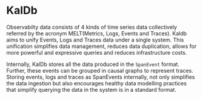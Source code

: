 # KalDb

Observabilty data consists of 4 kinds of time series data collectively referred by the acronym MELT(Metrics, Logs, Events and Traces). Kaldb aims to unify Events, Logs and Traces data under a single system. This unification simplifies data management, reduces data duplication, allows for more powerful and expressive queries and reduces infrastructure costs.

Internally, KalDb stores all the data produced in the `SpanEvent` format. Further, these events can be grouped in causal graphs to represent traces. Storing  events, logs and traces as SpanEvents internally, not only simplifies the data ingestion but also encourages healthy data modelling practices that simplify querying the data in the system is in a standard format.
